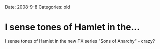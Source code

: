 Date: 2008-9-8
Categories: old

# I sense tones of Hamlet in the...

I sense tones of Hamlet in the new FX series "Sons of Anarchy" - crazy?

